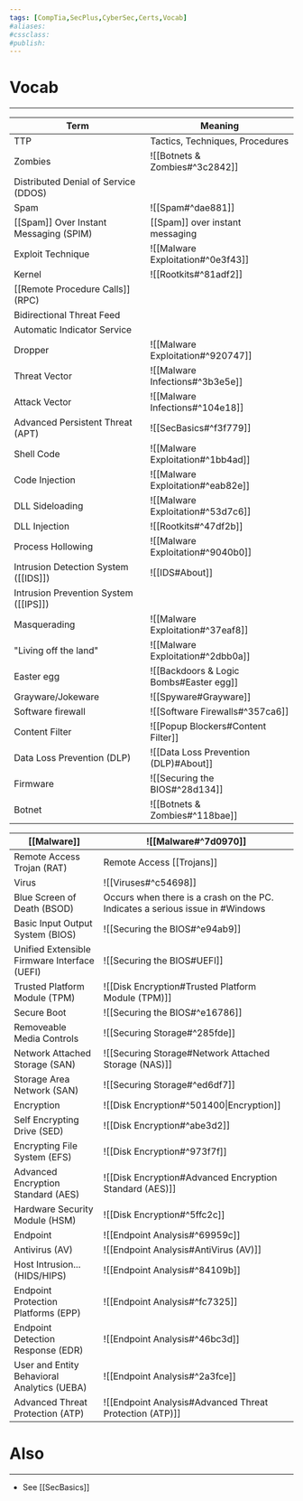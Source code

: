 ```yaml
---
tags: [CompTia,SecPlus,CyberSec,Certs,Vocab]
#aliases:
#cssclass:
#publish:
---
```


# Vocab
---

| Term                                         | Meaning                                                                       |
| -------------------------------------------- | ----------------------------------------------------------------------------- |
| TTP                                          | Tactics, Techniques, Procedures                                               |
| Zombies                                      | ![[Botnets & Zombies#^3c2842]]                                                |
| Distributed Denial of Service (DDOS)       |                                                                               |
| Spam                                         | ![[Spam#^dae881]]                                                             |
| [[Spam]] Over Instant Messaging (SPIM)       | [[Spam]] over instant messaging                                               |
| Exploit Technique                            | ![[Malware Exploitation#^0e3f43]]                                             |
| Kernel                                       | ![[Rootkits#^81adf2]]                                                         |
| [[Remote Procedure Calls]] (RPC)             |                                                                               |
| Bidirectional Threat Feed                    |                                                                               |
| Automatic Indicator Service                  |                                                                               |
| Dropper                                      | ![[Malware Exploitation#^920747]]                                             |
| Threat Vector                                | ![[Malware Infections#^3b3e5e]]                                               |
| Attack Vector                                | ![[Malware Infections#^104e18]]                                               |
| Advanced Persistent Threat (APT)             | ![[SecBasics#^f3f779]]                                                        |
| Shell Code                                   | ![[Malware Exploitation#^1bb4ad]]                                             |
| Code Injection                               | ![[Malware Exploitation#^eab82e]]                                             |
| DLL Sideloading                              | ![[Malware Exploitation#^53d7c6]]                                             |
| DLL Injection                                | ![[Rootkits#^47df2b]]                                                         |
| Process Hollowing                            | ![[Malware Exploitation#^9040b0]]                                             |
| Intrusion Detection System ([[IDS]])         | ![[IDS#About]]                                                                |
| Intrusion Prevention System ([[IPS]])            |                                                                               |
| Masquerading                                 | ![[Malware Exploitation#^37eaf8]]                                             |
| "Living off the land"                        | ![[Malware Exploitation#^2dbb0a]]                                             |
| Easter egg                                   | ![[Backdoors & Logic Bombs#Easter egg]]                                       |
| Grayware/Jokeware                            | ![[Spyware#Grayware]]                                                         |
| Software firewall                            | ![[Software Firewalls#^357ca6]]                                               |
| Content Filter                               | ![[Popup Blockers#Content Filter]]                                            |
| Data Loss Prevention (DLP)                   | ![[Data Loss Prevention (DLP)#About]]                                         |
| Firmware                                     | ![[Securing the BIOS#^28d134]]                                                |
| Botnet                                       | ![[Botnets & Zombies#^118bae]]                                                |

| [[Malware]]                                  | ![[Malware#^7d0970]]                                                          |
| -------------------------------------------- | ----------------------------------------------------------------------------- |
| Remote Access Trojan (RAT)                   | Remote Access [[Trojans]]                                                     |
| Virus                                        | ![[Viruses#^c54698]]                                                          |
| Blue Screen of Death (BSOD)                  | Occurs when there is a crash on the PC. Indicates a serious issue in #Windows |
| Basic Input Output System (BIOS)             | ![[Securing the BIOS#^e94ab9]]                                                |
| Unified Extensible Firmware Interface (UEFI) | ![[Securing the BIOS#UEFI]]                                                   |
| Trusted Platform Module (TPM)                | ![[Disk Encryption#Trusted Platform Module (TPM)]]                            |
| Secure Boot                                  | ![[Securing the BIOS#^e16786]]                                                |
| Removeable Media Controls                    | ![[Securing Storage#^285fde]]                                                 |
| Network Attached Storage (SAN)              | ![[Securing Storage#Network Attached Storage (NAS)]]                          |
| Storage Area Network (SAN)                   | ![[Securing Storage#^ed6df7]]                                                 |
| Encryption                                   | ![[Disk Encryption#^501400\|Encryption]]                                      |
| Self Encrypting Drive (SED)                  | ![[Disk Encryption#^abe3d2]]                                                  |
| Encrypting File System (EFS)                 | ![[Disk Encryption#^973f7f]]                                                  |
| Advanced Encryption Standard (AES)           | ![[Disk Encryption#Advanced Encryption Standard (AES)]]                       |
| Hardware Security Module (HSM)               | ![[Disk Encryption#^5ffc2c]]                                                  |
| Endpoint                                     | ![[Endpoint Analysis#^69959c]]                                                |
| Antivirus  (AV)                              | ![[Endpoint Analysis#AntiVirus (AV)]]                                         |
| Host Intrusion... (HIDS/HIPS)                | ![[Endpoint Analysis#^84109b]]                                                |
| Endpoint Protection Platforms (EPP)          | ![[Endpoint Analysis#^fc7325]]                                                |
| Endpoint Detection Response (EDR)            | ![[Endpoint Analysis#^46bc3d]]                                                |
| User and Entity Behavioral Analytics (UEBA)  | ![[Endpoint Analysis#^2a3fce]]                                                |
| Advanced Threat Protection (ATP)             | ![[Endpoint Analysis#Advanced Threat Protection (ATP)]]                       |


# Also
---
- See [[SecBasics]]